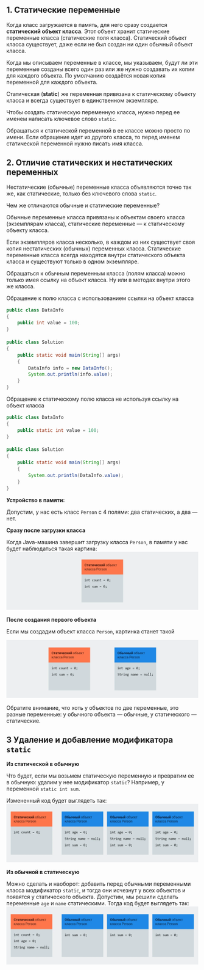 ## 1. Статические переменные

Когда класс загружается в память, для него сразу создается **статический объект класса**. Этот объект хранит статические переменные класса (статические поля класса). Статический объект класса существует, даже если не был создан ни один обычный объект класса.

Когда мы описываем переменные в классе, мы указываем, будут ли эти переменные созданы всего один раз или же нужно создавать их копии для каждого объекта. По умолчанию создаётся новая копия переменной для каждого объекта.

Статическая (**static**) же переменная привязана к статическому объекту класса и всегда существует в единственном экземпляре.

Чтобы создать статическую переменную класса, нужно перед ее именем написать ключевое слово `static`.

Обращаться к статической переменной в ее классе можно просто по имени. Если обращение идет из другого класса, то перед именем статической переменной нужно писать имя класса.

## 2. Отличие статических и нестатических переменных

Нестатические (обычные) переменные класса объявляются точно так же, как статические, только без ключевого слова `static`.

Чем же отличаются обычные и статические переменные?

Обычные переменные класса привязаны к объектам своего класса (экземплярам класса), статические переменные — к статическому объекту класса.

Если экземпляров класса несколько, в каждом из них существует своя копия нестатических (обычных) переменных класса. Статические переменные класса всегда находятся внутри статического объекта класса и существуют только в одном экземпляре.

Обращаться к обычным переменным класса (полям класса) можно только имея ссылку на объект класса. Ну или в методах внутри этого же класса.

Обращение к полю класса с использованием ссылки на объект класса

```Java
public class DataInfo  
{  
    public int value = 100;  
}  
  
public class Solution  
{  
    public static void main(String[] args)  
    {  
        DataInfo info = new DataInfo();  
        System.out.println(info.value);  
    }  
}
```

Обращение к статическому полю класса не используя ссылку на объект класса

```Java
public class DataInfo  
{  
    public static int value = 100;  
}  
  
public class Solution  
{  
    public static void main(String[] args)  
    {  
        System.out.println(DataInfo.value);  
    }  
}
```

**Устройство в памяти:**

Допустим, у нас есть класс `Person` с 4 полями: два статических, а два — нет.

**Сразу после загрузки класса**

Когда Java-машина завершит загрузку класса `Person`, в памяти у нас будет наблюдаться такая картина:
![Pasted image 20230708153730.png](..%2Fimg%2Flevel12%2FPasted%20image%2020230708153730.png)

**После создания первого объекта**

Если мы создадим объект класса `Person`, картинка станет такой

![Pasted image 20230708153745.png](..%2Fimg%2Flevel12%2FPasted%20image%2020230708153745.png)


Обратите внимание, что хоть у объектов по две переменные, это разные переменные: у обычного объекта — обычные, у статического — статические.

## 3 Удаление и добавление модификатора `static`

**Из статической в обычную**

Что будет, если мы возьмем статическую переменную и превратим ее в обычную: удалим у нее модификатор `static`? Например, у переменной `static int sum`.

Измененный код будет выглядеть так:
![Pasted image 20230708172339.png](..%2Fimg%2Flevel12%2FPasted%20image%2020230708172339.png)

**Из обычной в статическую**

Можно сделать и наоборот: добавить перед обычными переменными класса модификатор `static`, и тогда они исчезнут у всех объектов и появятся у статического объекта. Допустим, мы решили сделать переменные `age` и `name` статическими. Тогда код будет выглядеть так:
![Pasted image 20230708172355.png](..%2Fimg%2Flevel12%2FPasted%20image%2020230708172355.png)
